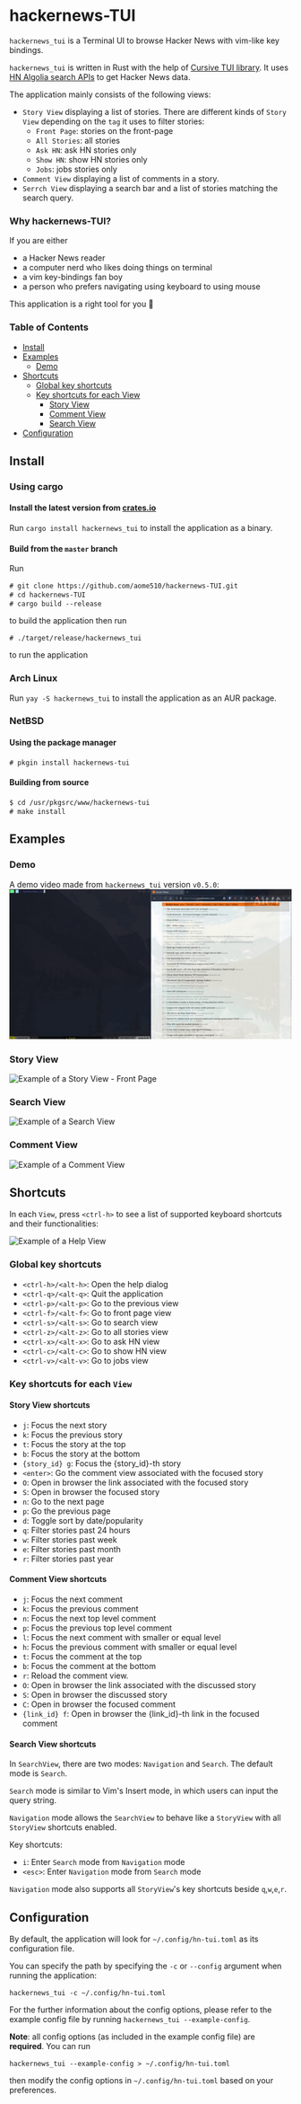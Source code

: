 # hackernews-TUI

`hackernews_tui` is a Terminal UI to browse Hacker News with vim-like key bindings.

`hackernews_tui` is written in Rust with the help of [Cursive TUI library](https://github.com/gyscos/cursive/). It uses [HN Algolia search APIs](https://hn.algolia.com/api/) to get Hacker News data.

The application mainly consists of the following views:

- `Story View` displaying a list of stories. There are different kinds of `Story View` depending on the `tag` it uses to filter stories:
  - `Front Page`: stories on the front-page
  - `All Stories`: all stories
  - `Ask HN`: ask HN stories only
  - `Show HN`: show HN stories only
  - `Jobs`: jobs stories only
- `Comment View` displaying a list of comments in a story.
- `Serrch View` displaying a search bar and a list of stories matching the search query.

### Why hackernews-TUI?

If you are either

- a Hacker News reader
- a computer nerd who likes doing things on terminal
- a vim key-bindings fan boy
- a person who prefers navigating using keyboard to using mouse

This application is a right tool for you :muscle:

### Table of Contents

- [Install](#install)
- [Examples](#examples)
  - [Demo](#demo)
- [Shortcuts](#shortcuts)
  - [Global key shortcuts](#global-key-shortcuts)
  - [Key shortcuts for each View](#key-shortcuts-for-each-view)
    - [Story View](#story-view-shortcuts)
    - [Comment View](#comment-view-shortcuts)
    - [Search View](#search-view-shortcuts)
- [Configuration](#configuration)

## Install

### Using cargo

#### Install the latest version from [crates.io](https://crates.io/crates/hackernews_tui)

Run `cargo install hackernews_tui` to install the application as a binary.

#### Build from the `master` branch

Run

```shell
# git clone https://github.com/aome510/hackernews-TUI.git
# cd hackernews-TUI
# cargo build --release
```

to build the application then run

```shell
# ./target/release/hackernews_tui
```

to run the application

### Arch Linux

Run `yay -S hackernews_tui` to install the application as an AUR package.

### NetBSD

#### Using the package manager

```shell
# pkgin install hackernews-tui
```

#### Building from source

```shell
$ cd /usr/pkgsrc/www/hackernews-tui
# make install
```

## Examples

### Demo

A demo video made from `hackernews_tui` version `v0.5.0`:
![](./examples/assets/v0-5-demo.gif)

### Story View

![Example of a Story View - Front Page](https://raw.githubusercontent.com/aome510/hackernews-TUI/main/examples/assets/story_view.png)

### Search View

![Example of a Search View](https://raw.githubusercontent.com/aome510/hackernews-TUI/main/examples/assets/story_search_view.png)

### Comment View

![Example of a Comment View](https://raw.githubusercontent.com/aome510/hackernews-TUI/main/examples/assets/comment_view.png)

## Shortcuts

In each `View`, press `<ctrl-h>` to see a list of supported keyboard shortcuts and their functionalities:

![Example of a Help View](https://raw.githubusercontent.com/aome510/hackernews-TUI/main/examples/assets/help_view.png)

### Global key shortcuts

- `<ctrl-h>/<alt-h>`: Open the help dialog
- `<ctrl-q>/<alt-q>`: Quit the application
- `<ctrl-p>/<alt-p>`: Go to the previous view
- `<ctrl-f>/<alt-f>`: Go to front page view
- `<ctrl-s>/<alt-s>`: Go to search view
- `<ctrl-z>/<alt-z>`: Go to all stories view
- `<ctrl-x>/<alt-x>`: Go to ask HN view
- `<ctrl-c>/<alt-c>`: Go to show HN view
- `<ctrl-v>/<alt-v>`: Go to jobs view

### Key shortcuts for each `View`

#### Story View shortcuts

- `j`: Focus the next story
- `k`: Focus the previous story
- `t`: Focus the story at the top
- `b`: Focus the story at the bottom
- `{story_id} g`: Focus the {story_id}-th story
- `<enter>`: Go the comment view associated with the focused story
- `O`: Open in browser the link associated with the focused story
- `S`: Open in browser the focused story
- `n`: Go to the next page
- `p`: Go the previous page
- `d`: Toggle sort by date/popularity
- `q`: Filter stories past 24 hours
- `w`: Filter stories past week
- `e`: Filter stories past month
- `r`: Filter stories past year

#### Comment View shortcuts

- `j`: Focus the next comment
- `k`: Focus the previous comment
- `n`: Focus the next top level comment
- `p`: Focus the previous top level comment
- `l`: Focus the next comment with smaller or equal level
- `h`: Focus the previous comment with smaller or equal level
- `t`: Focus the comment at the top
- `b`: Focus the comment at the bottom
- `r`: Reload the comment view.
- `O`: Open in browser the link associated with the discussed story
- `S`: Open in browser the discussed story
- `C`: Open in browser the focused comment
- `{link_id} f`: Open in browser the {link_id}-th link in the focused comment

#### Search View shortcuts

In `SearchView`, there are two modes: `Navigation` and `Search`. The default mode is `Search`.

`Search` mode is similar to Vim's Insert mode, in which users can input the query string.

`Navigation` mode allows the `SearchView` to behave like a `StoryView` with all `StoryView` shortcuts enabled.

Key shortcuts:

- `i`: Enter `Search` mode from `Navigation` mode
- `<esc>`: Enter `Navigation` mode from `Search` mode

`Navigation` mode also supports all `StoryView`'s key shortcuts beside `q`,`w`,`e`,`r`.

## Configuration

By default, the application will look for `~/.config/hn-tui.toml` as its configuration file.

You can specify the path by specifying the `-c` or `--config` argument when running the application:

```shell
hackernews_tui -c ~/.config/hn-tui.toml
```

For the further information about the config options, please refer to the example config file by running `hackernews_tui --example-config`.

**Note**: all config options (as included in the example config file) are **required**. You can run

```shell
hackernews_tui --example-config > ~/.config/hn-tui.toml
```

then modify the config options in `~/.config/hn-tui.toml` based on your preferences.
